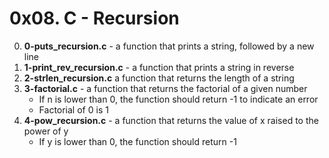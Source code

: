 # 0x08. C - Recursion

0. **0-puts_recursion.c** - a function that prints a string, followed by a new line
1. **1-print_rev_recursion.c** - a function that prints a string in reverse
2. **2-strlen_recursion.c** a function that returns the length of a string
3. **3-factorial.c** - a function that returns the factorial of a given number
	* If n is lower than 0, the function should return -1 to indicate an error
	* Factorial of 0 is 1
4. **4-pow_recursion.c** - a function that returns the value of x raised to the power of y
	* If y is lower than 0, the function should return -1

